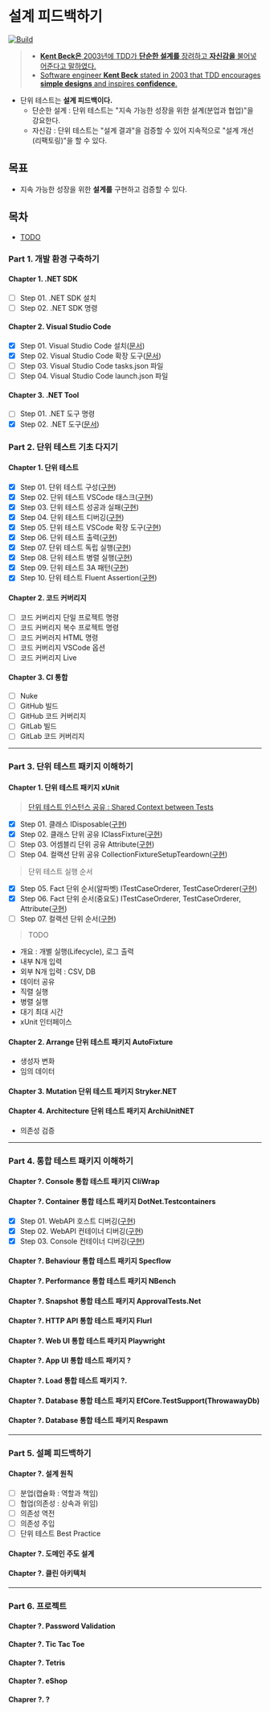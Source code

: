 # 설계 피드백하기

[![Build](https://github.com/hhko/With-UnitTest/actions/workflows/dotnet.yml/badge.svg)](https://github.com/hhko/With-UnitTest/actions/workflows/dotnet.yml)

> - [**Kent Beck은** 2003년에 TDD가 **단순한 설계를** 장려하고 **자신감을** 불어넣어준다고 말하였다.](https://ko.wikipedia.org/wiki/%ED%85%8C%EC%8A%A4%ED%8A%B8_%EC%A3%BC%EB%8F%84_%EA%B0%9C%EB%B0%9C)
> - [Software engineer **Kent Beck** stated in 2003 that TDD encourages **simple designs** and inspires **confidence**.](https://en.wikipedia.org/wiki/Test-driven_development)

- 단위 테스트는 **설계 피드백이다.**
  - 단순한 설계 : 단위 테스트는 "지속 가능한 성장을 위한 설계(분업과 협업)"을 강요한다.
  - 자신감 : 단위 테스트는 "설계 결과"을 검증할 수 있어 지속적으로 "설계 개선(리팩토링)"을 할 수 있다.

## 목표
- 지속 가능한 성장을 위한 **설계를** 구현하고 검증할 수 있다.

## 목차
- [TODO](./TODO.md)

### Part 1. 개발 환경 구축하기
#### Chapter 1. .NET SDK
- [ ] Step 01. .NET SDK 설치
- [ ] Step 02. .NET SDK 명령

#### Chapter 2. Visual Studio Code
- [x] Step 01. Visual Studio Code 설치([문서](./Part1/Ch02/Step01/))
- [x] Step 02. Visual Studio Code 확장 도구([문서](./Part1/Ch02/Step02/))
- [ ] Step 03. Visual Studio Code tasks.json 파일
- [ ] Step 04. Visual Studio Code launch.json 파일

#### Chapter 3. .NET Tool
- [ ] Step 01. .NET 도구 명령
- [x] Step 02. .NET 도구([문서](./Part1/Ch03/Step02/))

### Part 2. 단위 테스트 기초 다지기
#### Chapter 1. 단위 테스트
- [x] Step 01. 단위 테스트 구성([구현](./Part2/Ch01/Step01/))
- [x] Step 02. 단위 테스트 VSCode 태스크([구현](./Part2/Ch01/Step02/))
- [x] Step 03. 단위 테스트 성공과 실패([구현](./Part2/Ch01/Step03/))
- [x] Step 04. 단위 테스트 디버깅([구현](./Part2/Ch01/Step04/))
- [x] Step 05. 단위 테스트 VSCode 확장 도구([구현](./Part2/Ch01/Step05/))
- [x] Step 06. 단위 테스트 출력([구현](./Part2/Ch01/Step06/))
- [x] Step 07. 단위 테스트 독립 실행([구현](./Part2/Ch01/Step07/))
- [x] Step 08. 단위 테스트 병렬 실행([구현](./Part2/Ch01/Step08/))
- [x] Step 09. 단위 테스트 3A 패턴([구현](./Part2/Ch01/Step09/))
- [x] Step 10. 단위 테스트 Fluent Assertion([구현](./Part2/Ch01/Step10/))

#### Chapter 2. 코드 커버리지
- [ ] 코드 커버리지 단일 프로젝트 명령
- [ ] 코드 커버리지 복수 프로젝트 명령
- [ ] 코드 커버러지 HTML 명령
- [ ] 코드 커버리지 VSCode 옵션
- [ ] 코드 커버리지 Live

#### Chapter 3. CI 통합
- [ ] Nuke
- [ ] GitHub 빌드
- [ ] GitHub 코드 커버리지
- [ ] GitLab 빌드
- [ ] GitLab 코드 커버리지

---

### Part 3. 단위 테스트 패키지 이해하기
#### Chapter 1. 단위 테스트 패키지 xUnit
> [단위 테스트 인스턴스 공유 : Shared Context between Tests](https://xunit.net/docs/shared-context)
- [x] Step 01. 클래스 IDisposable([구현](./Part3/Ch01/Step01/))
- [x] Step 02. 클래스 단위 공유 IClassFixture([구현](./Part3/Ch01/Step02/))
- [ ] Step 03. 어셈블리 단위 공유 Attribute([구현](./Part3/Ch01/Step03/))
- [ ] Step 04. 컬랙션 단위 공유 CollectionFixtureSetupTeardown([구현](./Part3/Ch01/Step04/))
> 단위 테스트 실행 순서
- [x] Step 05. Fact 단위 순서(알파벳) ITestCaseOrderer, TestCaseOrderer([구현](./Part3/Ch01/Step05/))
- [x] Step 06. Fact 단위 순서(중요도) ITestCaseOrderer, TestCaseOrderer, Attribute([구현](./Part3/Ch01/Step06/))
- [ ] Step 07. 컬랙션 단위 순서([구현](./Part3/Ch01/Step07/))
> TODO
- 개요 : 개별 실행(Lifecycle), 로그 출력
- 내부 N개 입력
- 외부 N개 입력 : CSV, DB
- 데이터 공유
- 직렬 실행
- 병렬 실행
- 대기 최대 시간
- xUnit 인터페이스

#### Chapter 2. Arrange 단위 테스트 패키지 AutoFixture
- 생성자 변화
- 임의 데이터

#### Chapter 3. Mutation 단위 테스트 패키지 Stryker.NET

#### Chapter 4. Architecture 단위 테스트 패키지 ArchiUnitNET
- 의존성 검증

---

### Part 4. 통합 테스트 패키지 이해하기
#### Chapter ?. Console 통합 테스트 패키지 CliWrap

#### Chapter ?. Container 통합 테스트 패키지 DotNet.Testcontainers
- [x] Step 01. WebAPI 호스트 디버깅([구현](./Part4/Ch01/Step01/))
- [x] Step 02. WebAPI 컨테이너 디버깅([구현](./Part4/Ch01/Step02/))
- [x] Step 03. Console 컨테이너 디버깅([구현](./Part4/Ch01/Step03/))

#### Chapter ?. Behaviour 통합 테스트 패키지 Specflow

#### Chapter ?. Performance 통합 테스트 패키지 NBench

#### Chapter ?. Snapshot 통합 테스트 패키지 ApprovalTests.Net

#### Chapter ?. HTTP API 통합 테스트 패키지 Flurl

#### Chapter ?. Web UI 통합 테스트 패키지 Playwright

#### Chapter ?. App UI 통합 테스트 패키지 ?

#### Chapter ?. Load 통합 테스트 패키지 ?.

#### Chapter ?. Database 통합 테스트 패키지 EfCore.TestSupport(ThrowawayDb)

#### Chapter ?. Database 통합 테스트 패키지 Respawn

---

### Part 5. 설폐 피드백하기
#### Chapter ?. 설계 원칙
- [ ] 분업(캡슐화 : 역할과 책임)
- [ ] 협업(의존성 : 상속과 위임)
- [ ] 의존성 역전
- [ ] 의존성 주입
- [ ] 단위 테스트 Best Practice

#### Chapter ?. 도메인 주도 설계

#### Chapter ?. 클린 아키텍처

---

### Part 6. 프로젝트
#### Chapter ?. Password Validation
#### Chapter ?. Tic Tac Toe
#### Chapter ?. Tetris
#### Chapter ?. eShop
#### Chaprer ?. ?
